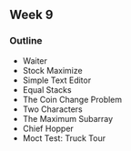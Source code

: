 ## Week 9
### Outline
* Waiter
* Stock Maximize
* Simple Text Editor
* Equal Stacks
* The Coin Change Problem
* Two Characters
* The Maximum Subarray
* Chief Hopper
* Moct Test: Truck Tour

